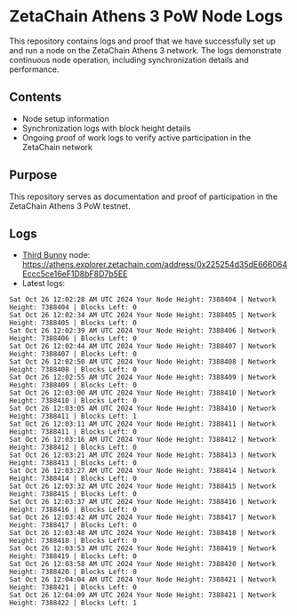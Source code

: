# ZetaChain Athens 3 PoW Node Logs
This repository contains logs and proof that we have successfully set up and run a node on the ZetaChain Athens 3 network. The logs demonstrate continuous node operation, including synchronization details and performance.

## Contents
- Node setup information
- Synchronization logs with block height details
- Ongoing proof of work logs to verify active participation in the ZetaChain network

## Purpose
This repository serves as documentation and proof of participation in the ZetaChain Athens 3 PoW testnet.

## Logs

- [Third Bunny](https://thirdbunny.xyz/) node: https://athens.explorer.zetachain.com/address/0x225254d35dE666064Eccc5ce16eF1D8bF8D7b5EE
- Latest logs:
```
Sat Oct 26 12:02:28 AM UTC 2024 Your Node Height: 7388404 | Network Height: 7388404 | Blocks Left: 0
Sat Oct 26 12:02:34 AM UTC 2024 Your Node Height: 7388405 | Network Height: 7388405 | Blocks Left: 0
Sat Oct 26 12:02:39 AM UTC 2024 Your Node Height: 7388406 | Network Height: 7388406 | Blocks Left: 0
Sat Oct 26 12:02:44 AM UTC 2024 Your Node Height: 7388407 | Network Height: 7388407 | Blocks Left: 0
Sat Oct 26 12:02:50 AM UTC 2024 Your Node Height: 7388408 | Network Height: 7388408 | Blocks Left: 0
Sat Oct 26 12:02:55 AM UTC 2024 Your Node Height: 7388409 | Network Height: 7388409 | Blocks Left: 0
Sat Oct 26 12:03:00 AM UTC 2024 Your Node Height: 7388410 | Network Height: 7388410 | Blocks Left: 0
Sat Oct 26 12:03:05 AM UTC 2024 Your Node Height: 7388410 | Network Height: 7388411 | Blocks Left: 1
Sat Oct 26 12:03:11 AM UTC 2024 Your Node Height: 7388411 | Network Height: 7388411 | Blocks Left: 0
Sat Oct 26 12:03:16 AM UTC 2024 Your Node Height: 7388412 | Network Height: 7388412 | Blocks Left: 0
Sat Oct 26 12:03:21 AM UTC 2024 Your Node Height: 7388413 | Network Height: 7388413 | Blocks Left: 0
Sat Oct 26 12:03:27 AM UTC 2024 Your Node Height: 7388414 | Network Height: 7388414 | Blocks Left: 0
Sat Oct 26 12:03:32 AM UTC 2024 Your Node Height: 7388415 | Network Height: 7388415 | Blocks Left: 0
Sat Oct 26 12:03:37 AM UTC 2024 Your Node Height: 7388416 | Network Height: 7388416 | Blocks Left: 0
Sat Oct 26 12:03:42 AM UTC 2024 Your Node Height: 7388417 | Network Height: 7388417 | Blocks Left: 0
Sat Oct 26 12:03:48 AM UTC 2024 Your Node Height: 7388418 | Network Height: 7388418 | Blocks Left: 0
Sat Oct 26 12:03:53 AM UTC 2024 Your Node Height: 7388419 | Network Height: 7388419 | Blocks Left: 0
Sat Oct 26 12:03:58 AM UTC 2024 Your Node Height: 7388420 | Network Height: 7388420 | Blocks Left: 0
Sat Oct 26 12:04:04 AM UTC 2024 Your Node Height: 7388421 | Network Height: 7388421 | Blocks Left: 0
Sat Oct 26 12:04:09 AM UTC 2024 Your Node Height: 7388421 | Network Height: 7388422 | Blocks Left: 1
```
